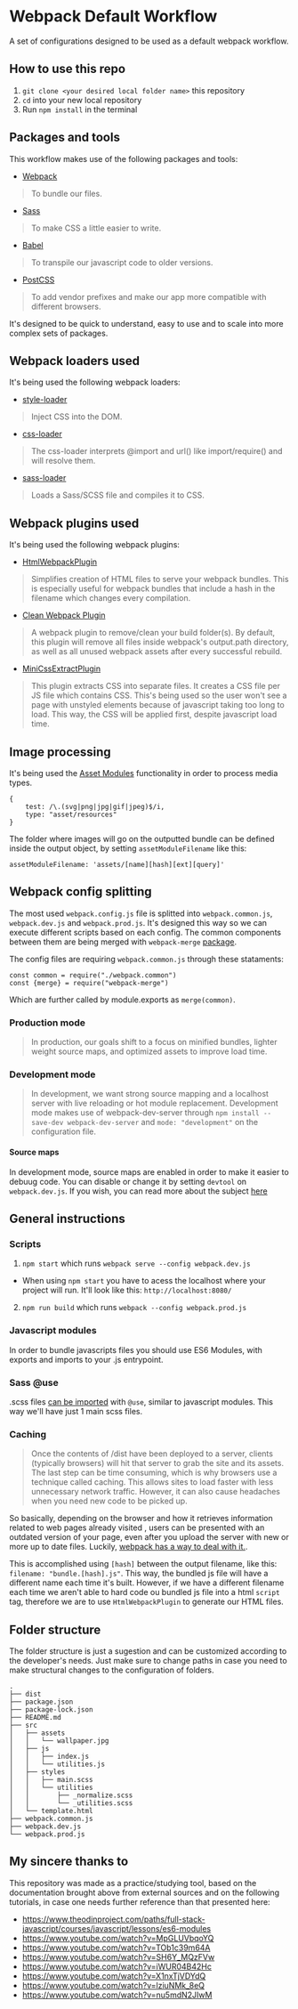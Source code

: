 # Webpack Default Workflow
A set of configurations designed to be used as a default webpack workflow.

## How to use this repo
1. `git clone <your desired local folder name>` this repository
2. `cd` into your new local repository
3. Run `npm install` in the terminal

## Packages and tools
This workflow makes use of the following packages and tools:
- [Webpack](https://webpack.js.org/)
> To bundle our files.
- [Sass](https://sass-lang.com/)
> To make CSS a little easier to write.
- [Babel](https://babeljs.io/)
> To transpile our javascript code to older versions.
- [PostCSS](https://postcss.org/)
> To add vendor prefixes and make our app more compatible with different browsers.

It's designed to be quick to understand, easy to use and to scale into more complex sets of packages. 

## Webpack loaders used
It's being used the following webpack loaders:
- [style-loader](https://webpack.js.org/loaders/style-loader/)
> Inject CSS into the DOM.

- [css-loader](https://webpack.js.org/loaders/css-loader/)
> The css-loader interprets @import and url() like import/require() and will resolve them.

- [sass-loader](https://webpack.js.org/loaders/sass-loader/)
> Loads a Sass/SCSS file and compiles it to CSS.

## Webpack plugins used
It's being used the following webpack plugins:
- [HtmlWebpackPlugin](https://webpack.js.org/plugins/html-webpack-plugin/)
> Simplifies creation of HTML files to serve your webpack bundles. This is especially useful for webpack bundles that include a hash in the filename which changes every compilation.

- [Clean Webpack Plugin](https://www.npmjs.com/package/clean-webpack-plugin)
> A webpack plugin to remove/clean your build folder(s). By default, this plugin will remove all files inside webpack's output.path directory, as well as all unused webpack assets after every successful rebuild.

- [MiniCssExtractPlugin](https://webpack.js.org/plugins/mini-css-extract-plugin/)
> This plugin extracts CSS into separate files. It creates a CSS file per JS file which contains CSS.
This's being used so the user won't see a page with unstyled elements because of javascript taking too long to load. This way, the CSS will be applied first, despite javascript load time.

## Image processing
It's being used the [Asset Modules](https://webpack.js.org/guides/asset-modules/) functionality in order to process media types.
```
{
    test: /\.(svg|png|jpg|gif|jpeg)$/i,
    type: "asset/resources"
}
```

The folder where images will go on the outputted bundle can be defined inside the output object, by setting `assetModuleFilename` like this:
```
assetModuleFilename: 'assets/[name][hash][ext][query]'
```

## Webpack config splitting
The most used `webpack.config.js` file is splitted into `webpack.common.js`, `webpack.dev.js` and `webpack.prod.js`. It's designed this way so we can execute different scripts based on each config. The common components between them are being merged with `webpack-merge` [package](https://www.npmjs.com/package/webpack-merge).

The config files are requiring `webpack.common.js` through these stataments:
```
const common = require("./webpack.common")
const {merge} = require("webpack-merge")
```

Which are further called by module.exports as `merge(common)`.

### Production mode
> In production, our goals shift to a focus on minified bundles, lighter weight source maps, and optimized assets to improve load time. 

### Development mode
> In development, we want strong source mapping and a localhost server with live reloading or hot module replacement.
Development mode makes use of webpack-dev-server through `npm install --save-dev webpack-dev-server` and `mode: "development"` on the configuration file.

#### Source maps
In development mode, source maps are enabled in order to make it easier to debuug code. You can disable or change it by setting `devtool` on `webpack.dev.js`. If you wish, you can read more about the subject [here](https://webpack.js.org/configuration/devtool/)

## General instructions

### Scripts
1. `npm start` which runs `webpack serve --config webpack.dev.js`
* When using `npm start` you have to acess the localhost where your project will run. It'll look like this: `http://localhost:8080/`
2. `npm run build` which runs `webpack --config webpack.prod.js`

### Javascript modules
In order to bundle javascripts files you should use ES6 Modules, with exports and imports to your .js entrypoint.

### Sass @use
.scss files [can be imported](https://sass-lang.com/documentation/at-rules/use) with `@use`, similar to javascript modules. This way we'll have just 1 main scss files.

### Caching
> Once the contents of /dist have been deployed to a server, clients (typically browsers) will hit that server to grab the site and its assets. The last step can be time consuming, which is why browsers use a technique called caching. This allows sites to load faster with less unnecessary network traffic. However, it can also cause headaches when you need new code to be picked up.

So basically, depending on the browser and how it retrieves information related to web pages already visited , users can be presented with an outdated version of your page, even after you upload the server with new or more up to date files. Luckily, [webpack has a way to deal with it.](https://webpack.js.org/guides/caching/).

This is accomplished using `[hash]` between the output filename, like this: `filename: "bundle.[hash].js"`. This way, the bundled js file will have a different name each time it's built. However, if we have a different filename each time we aren't able to hard code ou bundled js file into a html `script` tag, therefore we are to use `HtmlWebpackPlugin` to generate our HTML files.

## Folder structure
The folder structure is just a sugestion and can be customized according to the developer's needs. Just make sure to change paths in case you need to make structural changes to the configuration of folders.
```
.
├── dist
├── package.json
├── package-lock.json
├── README.md
├── src
│   ├── assets
│   │   └── wallpaper.jpg
│   ├── js
│   │   ├── index.js
│   │   └── utilities.js
│   ├── styles
│   │   ├── main.scss
│   │   └── utilities
│   │       ├── _normalize.scss
│   │       └── _utilities.scss
│   └── template.html
├── webpack.common.js
├── webpack.dev.js
└── webpack.prod.js
```


## My sincere thanks to
This repository was made as a practice/studying tool, based on the documentation brought above from external sources and on the following tutorials, in case one needs further reference than that presented here:
- https://www.theodinproject.com/paths/full-stack-javascript/courses/javascript/lessons/es6-modules
- https://www.youtube.com/watch?v=MpGLUVbqoYQ
- https://www.youtube.com/watch?v=TOb1c39m64A
- https://www.youtube.com/watch?v=SH6Y_MQzFVw
- https://www.youtube.com/watch?v=iWUR04B42Hc
- https://www.youtube.com/watch?v=X1nxTjVDYdQ
- https://www.youtube.com/watch?v=lziuNMk_8eQ
- https://www.youtube.com/watch?v=nu5mdN2JIwM